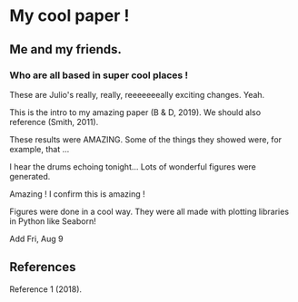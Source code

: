 # My cool paper !
## Me and my friends.
### Who are all based in super cool places !

These are Julio's really, really, reeeeeeeally exciting changes. Yeah.

This is the intro to my amazing paper (B & D, 2019).
We should also reference (Smith, 2011).

These results were AMAZING.
Some of the things they showed were, for example, that ...

I hear the drums echoing tonight...
Lots of wonderful figures were generated.

Amazing !
I confirm this is amazing ! 

Figures were done in a cool way.
They were all made with plotting libraries in Python like Seaborn!

Add Fri, Aug 9

## References
Reference 1 (2018).
